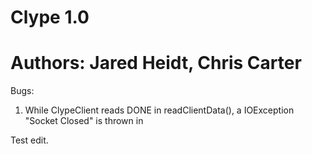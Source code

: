 # Clype 1.0
# Authors: Jared Heidt, Chris Carter


Bugs:
1) While ClypeClient reads DONE in readClientData(), a IOException "Socket Closed" is thrown in 

Test edit.